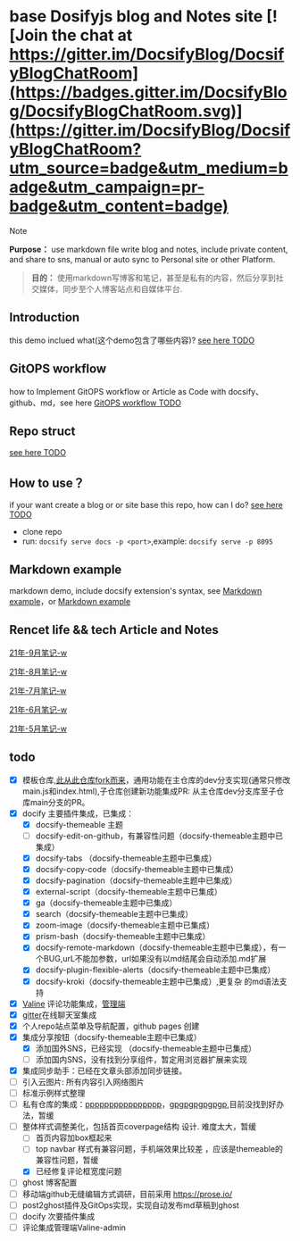 # base Dosifyjs blog and Notes site   [![Join the chat at https://gitter.im/DocsifyBlog/DocsifyBlogChatRoom](https://badges.gitter.im/DocsifyBlog/DocsifyBlogChatRoom.svg)](https://gitter.im/DocsifyBlog/DocsifyBlogChatRoom?utm_source=badge&utm_medium=badge&utm_campaign=pr-badge&utm_content=badge)
> [!NOTE]
> **Purpose：** use markdown file write blog and notes, include private content, and share to sns, manual or auto sync to Personal site or other Platform.

> **目的：** 使用markdown写博客和笔记，甚至是私有的内容，然后分享到社交媒体，同步至个人博客站点和自媒体平台.

## Introduction
this demo inclued what(这个demo包含了哪些内容)? [see here TODO](readme)

## GitOPS workflow 
how to Implement GitOPS workflow or Article as Code with docsify、github、md，see here  [GitOPS workflow TODO](content/GitOPSworkflow)

## Repo struct
[see here TODO](readme)

## How to use？
if your want create a blog or or site base this repo, how can I do? [see here TODO](readme)

- clone repo
- run: `docsify serve docs -p <port>`,example: `docsify serve -p 8095`

## Markdown example

markdown demo, include docsify extension's syntax, see [Markdown example](content/markdown)，or [Markdown example](docsify.md)

## Rencet life && tech Article and Notes

[21年-9月笔记-w](c/w/notes/21-9.md)

[21年-8月笔记-w](c/w/notes/21-8.md)

[21年-7月笔记-w](c/w/notes/21-7.md)

[21年-6月笔记-w](c/w/notes/21-6.md)

[21年-5月笔记-w](c/w/notes/21-5.md)

## todo
- [X] 模板仓库,[此从此仓库fork而来](https://github.com/liminany/docsify-blog-template)，通用功能在主仓库的dev分支实现(通常只修改main.js和index.html),子仓库创建新功能集成PR: 从主仓库dev分支库至子仓库main分支的PR。
- [x] docify 主要插件集成，已集成：
  - [x] docsify-themeable 主题
  - [ ] docsify-edit-on-github，有兼容性问题（docsify-themeable主题中已集成）
  - [x] docsify-tabs （docsify-themeable主题中已集成）
  - [x] docsify-copy-code（docsify-themeable主题中已集成）
  - [x] docsify-pagination（docsify-themeable主题中已集成）
  - [x] external-script（docsify-themeable主题中已集成）
  - [x] ga（docsify-themeable主题中已集成）
  - [x] search（docsify-themeable主题中已集成）
  - [x] zoom-image（docsify-themeable主题中已集成）
  - [x] prism-bash（docsify-themeable主题中已集成）
  - [x] docsify-remote-markdown（docsify-themeable主题中已集成），有一个BUG,urL不能加参数，url如果没有以md结尾会自动添加.md扩展
  - [x] docsify-plugin-flexible-alerts（docsify-themeable主题中已集成）
  - [x] docsify-kroki（docsify-themeable主题中已集成）,更复杂 的md语法支持
- [x] [Valine](https://valine.js.org/) 评论功能集成，[管理端](https://console.leancloud.app/)
- [x] [gitter](https://gitter.im/DocsifyBlog/DocsifyBlogChatRoom)在线聊天室集成
- [x] 个人repo站点菜单及导航配置，github pages 创建
- [x] 集成分享按钮（docsify-themeable主题中已集成）
  - [x] 添加国外SNS，已经实现 （docsify-themeable主题中已集成）
  - [ ] 添加国内SNS，没有找到分享组件，暂定用浏览器扩展来实现
- [x] 集成同步助手：已经在文章头部添加同步链接。
- [ ] 引入云图片: 所有内容引入网络图片
- [ ] 标准示例样式整理
- [ ] 私有仓库的集成：[pppppppppppppppp](https://github.com/limin-sites/p)，[gpgpgpgpgpgp](https://github.com/limin-sites/gp),目前没找到好办法，暂缓
- [ ] 整体样式调整美化，包括首页coverpage结构 设计. 难度太大，暂缓
  - [ ] 首页内容加box框起来
  - [ ] top navbar 样式有兼容问题，手机端效果比较差 ，应该是themeable的兼容性问题，暂缓
  - [x] 已经修复评论框宽度问题

- [ ] ghost 博客配置
- [ ] 移动端github无缝编辑方式调研，目前采用 https://prose.io/
- [ ] post2ghost插件及GitOps实现，实现自动发布md草稿到ghost
- [ ] docify 次要插件集成
- [ ] 评论集成管理端Valine-admin